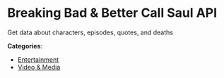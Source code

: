 # Breaking Bad & Better Call Saul API


Get data about characters, episodes, quotes, and deaths



**Categories**:
- [Entertainment](https://github.com/apis-list/apis-list#entertainment)
- [Video & Media](https://github.com/apis-list/apis-list#video-and-media)





